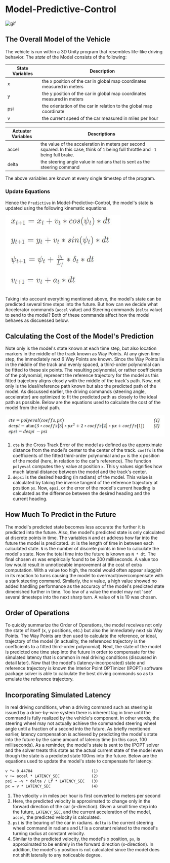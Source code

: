 # Model-Predictive-Control

![gif](https://github.com/JLee21/Model-Predictive-Control/blob/master/img/gif.gif)

## The Overall Model of the Vehicle

The vehicle is run within a 3D Unity program that resembles life-like driving behavior.
The *state* of the Model consists of the following:

State Variables | Description
-------------- | -----------
x | the x position of the car in global map coordinates measured in meters
y | the y position of the car in global map coordinates measured in meters
psi | the orientation of the car in relation to the global map coordinate
v | the current speed of the car measured in miles per hour

Actuator Variables | Descriptions
-------------- | -----------
accel | the value of the acceleration in meters per second squared. In this case, think of `1` being full throttle and `-1` being full brake.
delta | the steering angle value in radians that is sent as the steering command

The above variables are known at every single timestep of the program.

### Update Equations

Hence the `Predictive` in Model-Predictive-Control, the model's state is updated using the following kinematic equations.

![update-eqn](https://github.com/JLee21/Model-Predictive-Control/blob/master/img/update-eqn.JPG)

Taking into account everything mentioned above, the model's state can be predicted several time steps into the future.
But how can we decide what Accelerator commands (`accel` value) and Steering commands (`delta` value) to send to the model?
Both of these commands affect how the model behaves as discuessed below.

## Calculating the Cost of the Model's Prediction

Note only is the model's state known at each time step, but also location markers in the middle of the track known as Way Points. At any given time step, the immediately next 6 Way Points are known. Since the Way Points lie in the middle of the track and evenly spaced, a third-order polynomial can be fitted to these six points. The resulting polynomial, or rather coefficients of the polynomial, represent the reference trajectory for the model as this fitted trajectory aligns closely with the middle of the track's path. Now, not only is the ideal/reference path known but also the predicted path of the model. As discussed earlier, the driving commands (steering angle, accelerator) are optimized to fit the predicted path as closely to the ideal path as possible. Below are the equations used to calculate the cost of the model from the ideal path.

![cost-eqn](https://github.com/JLee21/Model-Predictive-Control/blob/master/img/cost-eqn.JPG)

1) `cte` is the Cross Track Error of the model as defined as the approximate distance from the model's center to the center of the track. `coeffs` is the coefficients of the fitted third-order polynomial and `px` is the x position of the model (here, in relation to the car's reference). The function `polyeval` computes the y value at position `x`. This y values signifies how much lateral distance between the model and the track's center.
2) `depsi` is the desired heading (in radians) of the model. This value is calculated by taking the inverse tangent of the reference trajectory at position `px`. Now, `epsi`, or the error of the model's current heading is calculated as the difference between the desired heading and the current heading.

## How Much To Predict in the Future

The model's predicted state becomes less accurate the further it is predicted into the future.
Also, the model's predicted state is only calculated at discrete points in time. The variables `N` and `dt` address how far into the future the model is predicated. `dt` is the length of time in between each calculated state. `N` is the number of discrete points in time to calculate the model's state. Now the total time into the future is known as `N * dt`. The final chosen `dt` was empirically found to be 200 milliseconds. A value too low would result in unnoticeable improvement at the cost of extra computation. With a value too high, the model would often appear sluggish in its reaction to turns causing the model to overreact/overcompensate with a stark steering command.
Similarly, the `N` value, a high value showed no added handling performance as the accuracy of the model's predicted state dimenished further in time. Too low of a value the model may not 'see' several timesteps into the next sharp turn. A value of `N` is 10 was chosen.

## Order of Operations

To quickly summarize the Order of Operations, the model receives not only the state of itself (x, y positions, etc.) but also the immediately next six Way Points. The Way Points are then used to calculate the reference, or ideal, trajectory of the model (in actuality, the referenced trajectory is the coefficients to a fitted third-order polynomial). Next, the state of the model is predicted one time step into the future in order to compensate for the simulated latency that is common in real driving conditions (discussed in detail later). Now that the model's (latency-incorporated) state and reference trajectory is known the Interior Point OPTimizer (IPOPT) software package solver is able to calculate the best driving commands so as to emulate the reference trajectory.

## Incorporating Simulated Latency

In real driving conditions, when a driving command such as steering is issued by a drive-by-wire system there is inherent lag in time until the command is fully realized by the vehicle's component. In other words, the steering wheel may not actually achieve the commanded steering wheel angle until a fraction of a second into the future. As briefly mentioned earlier, latency compensation is achieved by predicting the model's state into the future by the same amount of latency time (in this case, 100 milliseconds). As a reminder, the model's state is sent to the IPOPT solver and the solver treats this state as the actual current state of the model even though the state is a predicted state 100ms into the future. Below are the equations used to update the model's state to compensate for latency:

```
v *= 0.44704                          (1)
v += accel * LATENCY_SEC              (2)
psi = -v * delta / Lf * LATENCY_SEC   (3)
px = v * LATENCY_SEC                  (4)
```
1) The velocity `v` in miles per hour is first converted to meters per second
2) Here, the predicted velocity is approximated to change only in the forward direction of the car (x-direction). Given a small time step into the future, `LATENCY_SEC`, and the current acceleration of the model, `accel`, the predicted velocity is calculated.
3) `psi` is the bearing of the car in radians. `delta` is the current steering wheel command in radians and Lf is a constant related to the model's turning radius at constant velocity.
4) Similar to the predicted velocity, the model's x position, `px`, is approximated to be entirely in the forward direction (x-direction). In addition, the model's y position is not calculated since the model does not shift laterally to any noticeable degree.

